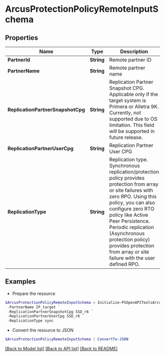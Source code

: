 # ArcusProtectionPolicyRemoteInputSchema
## Properties

Name | Type | Description | Notes
------------ | ------------- | ------------- | -------------
**PartnerId** | **String** | Remote partner ID | 
**PartnerName** | **String** | Remote partner name | 
**ReplicationPartnerSnapshotCpg** | **String** | Replication Partner Snapshot CPG. Applicable only if the target system is Primera or Alletra 9K. Currently, not supported due to OS limitation. This field will be supported in future release. | [optional] 
**ReplicationPartnerUserCpg** | **String** | Replication Partner User CPG | [optional] 
**ReplicationType** | **String** | Replication type. Synchronous replication/protection policy provides protection from array or site failures with zero RPO. Using this policy, you can also configure zero RTO policy like Active Peer Persistence. Periodic replication (Asynchronous protection policy) provides protection from array or site failure with the user defined RPO. | 

## Examples

- Prepare the resource
```powershell
$ArcusProtectionPolicyRemoteInputSchema = Initialize-PSOpenAPIToolsArcusProtectionPolicyRemoteInputSchema  -PartnerId afb4961e47212e5bc88dd35db5be5c83 `
 -PartnerName IP_target `
 -ReplicationPartnerSnapshotCpg SSD_r6 `
 -ReplicationPartnerUserCpg SSD_r6 `
 -ReplicationType sync
```

- Convert the resource to JSON
```powershell
$ArcusProtectionPolicyRemoteInputSchema | ConvertTo-JSON
```

[[Back to Model list]](../README.md#documentation-for-models) [[Back to API list]](../README.md#documentation-for-api-endpoints) [[Back to README]](../README.md)

